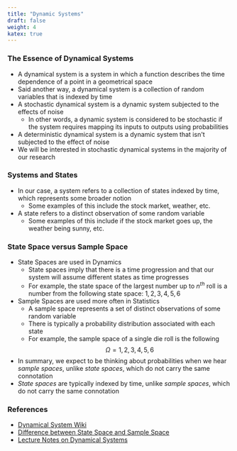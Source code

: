 ```yaml
---
title: "Dynamic Systems"
draft: false
weight: 4
katex: true
---
```


### The Essence of Dynamical Systems
- A dynamical system is a system in which a function describes the time dependence of a point in a geometrical space
- Said another way, a dynamical system is a collection of random variables that is indexed by time
- A stochastic dynamical system is a dynamic system subjected to the effects of noise
	- In other words, a dynamic system is considered to be stochastic if the system requires mapping its inputs to outputs using probabilities
- A deterministic dynamical system is a dynamic system that isn't subjected to the effect of noise
- We will be interested in stochastic dynamical systems in the majority of our research

### Systems and States
- In our case, a system refers to a collection of states indexed by time, which represents some broader notion
	- Some examples of this include the stock market, weather, etc.
- A state refers to a distinct observation of some random variable
	- Some examples of this include if the stock market goes up, the weather being sunny, etc.

### State Space versus Sample Space
- State Spaces are used in Dynamics
	- State spaces imply that there is a time progression and that our system will assume different states as time progresses
	- For example, the state space of the largest number up to $n^{th}$ roll is a number from the following state space: ${1, 2, 3, 4, 5, 6}$
- Sample Spaces are used more often in Statistics
	- A sample space represents a set of distinct observations of some random variable
	- There is typically a probability distribution associated with each state
	- For example, the sample space of a single die roll is the following
	$$
	\Omega = {1, 2, 3, 4, 5, 6}
	$$
- In summary, we expect to be thinking about probabilities when we hear *sample spaces*, unlike *state spaces*, which do not carry the same connotation
- *State spaces* are typically indexed by time, unlike *sample spaces*, which do not carry the same connotation

### References
- [Dynamical System Wiki](https://en.wikipedia.org/wiki/Dynamical_system)
- [Difference between State Space and Sample Space](https://math.stackexchange.com/questions/2042801/state-space-and-sample-space-difference)
- [Lecture Notes on Dynamical Systems](https://www.math.ucdavis.edu/~soshniko/135b/Mid1Sol.pdf)
